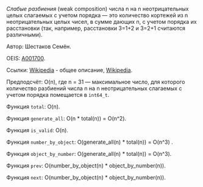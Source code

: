 ﻿*Слабые разбиения* (weak composition) числа n на n неотрицательных целых слагаемых с учетом порядка &mdash;
это количество кортежей из n неотрицательных целых чисел, в сумме дающих n, с учетом порядка их расстановки (так, например, расстановки 3=1+2 и 3=2+1 считаются различными).

Автор: Шестаков Семён.

OEIS: [A001700](http://oeis.org/A001700).

Ссылки:
[Wikipedia](https://en.wikipedia.org/wiki/Stars_and_bars_(combinatorics)) - общее описание,
[Wikipedia](https://en.wikipedia.org/wiki/Composition_(combinatorics)).

Предподсчёт: O(n), где n = 31 &mdash; максимальное число,
для которого количество разбиений числа n на n неотрицательных слагаемых с учетом порядка помещается в `int64_t`.

Функция `total`: O(n).

Функция `generate_all`: O(n * total(n)) = O(n^2).

Функция `is_valid`: O(n).

Функция `number_by_object`: O(generate_all(n) * total(n)) = O(n^3) .

Функция `object_by_number`: O(generate_all(n) * total(n)) = O(n^3).

Функция `prev`: O(number_by_object(n) * object_by_number(n)).

Функция `next`: O(number_by_object(n) * object_by_number(n)).
